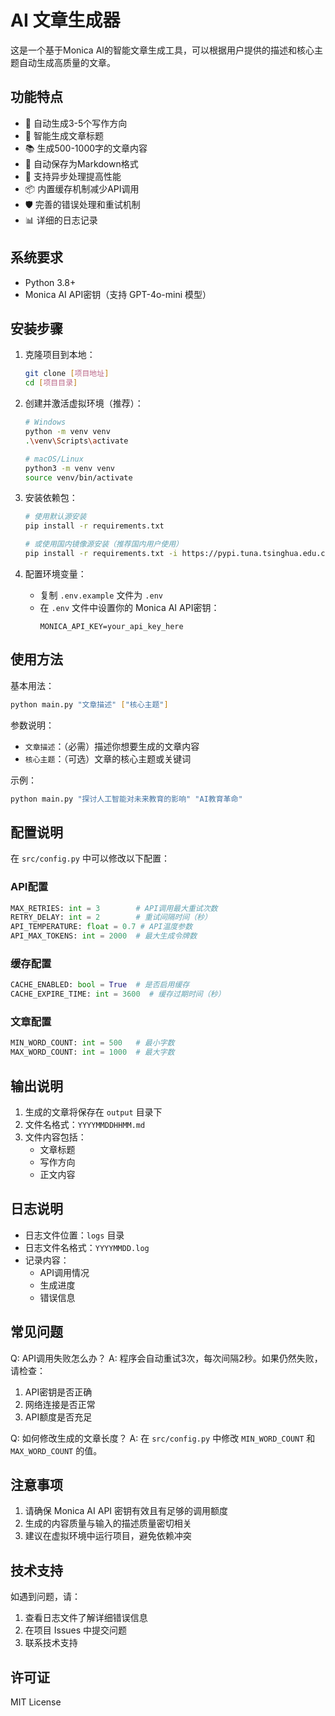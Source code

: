 # AI 文章生成器

这是一个基于Monica AI的智能文章生成工具，可以根据用户提供的描述和核心主题自动生成高质量的文章。

## 功能特点

- 🚀 自动生成3-5个写作方向
- 📝 智能生成文章标题
- 📚 生成500-1000字的文章内容
- 💾 自动保存为Markdown格式
- 🔄 支持异步处理提高性能
- 📦 内置缓存机制减少API调用
- 🛡️ 完善的错误处理和重试机制
- 📊 详细的日志记录

## 系统要求

- Python 3.8+
- Monica AI API密钥（支持 GPT-4o-mini 模型）

## 安装步骤

1. 克隆项目到本地：
   ```bash
   git clone [项目地址]
   cd [项目目录]
   ```

2. 创建并激活虚拟环境（推荐）：
   ```bash
   # Windows
   python -m venv venv
   .\venv\Scripts\activate

   # macOS/Linux
   python3 -m venv venv
   source venv/bin/activate
   ```

3. 安装依赖包：
   ```bash
   # 使用默认源安装
   pip install -r requirements.txt

   # 或使用国内镜像源安装（推荐国内用户使用）
   pip install -r requirements.txt -i https://pypi.tuna.tsinghua.edu.cn/simple
   ```

4. 配置环境变量：
   - 复制 `.env.example` 文件为 `.env`
   - 在 `.env` 文件中设置你的 Monica AI API密钥：
     ```
     MONICA_API_KEY=your_api_key_here
     ```

## 使用方法

基本用法：
```bash
python main.py "文章描述" ["核心主题"]
```

参数说明：
- `文章描述`：（必需）描述你想要生成的文章内容
- `核心主题`：（可选）文章的核心主题或关键词

示例：
```bash
python main.py "探讨人工智能对未来教育的影响" "AI教育革命"
```

## 配置说明

在 `src/config.py` 中可以修改以下配置：

### API配置
```python
MAX_RETRIES: int = 3        # API调用最大重试次数
RETRY_DELAY: int = 2        # 重试间隔时间（秒）
API_TEMPERATURE: float = 0.7 # API温度参数
API_MAX_TOKENS: int = 2000  # 最大生成令牌数
```

### 缓存配置
```python
CACHE_ENABLED: bool = True  # 是否启用缓存
CACHE_EXPIRE_TIME: int = 3600  # 缓存过期时间（秒）
```

### 文章配置
```python
MIN_WORD_COUNT: int = 500   # 最小字数
MAX_WORD_COUNT: int = 1000  # 最大字数
```

## 输出说明

1. 生成的文章将保存在 `output` 目录下
2. 文件名格式：`YYYYMMDDHHMM.md`
3. 文件内容包括：
   - 文章标题
   - 写作方向
   - 正文内容

## 日志说明

- 日志文件位置：`logs` 目录
- 日志文件名格式：`YYYYMMDD.log`
- 记录内容：
  * API调用情况
  * 生成进度
  * 错误信息

## 常见问题

Q: API调用失败怎么办？
A: 程序会自动重试3次，每次间隔2秒。如果仍然失败，请检查：
1. API密钥是否正确
2. 网络连接是否正常
3. API额度是否充足

Q: 如何修改生成的文章长度？
A: 在 `src/config.py` 中修改 `MIN_WORD_COUNT` 和 `MAX_WORD_COUNT` 的值。

## 注意事项

1. 请确保 Monica AI API 密钥有效且有足够的调用额度
2. 生成的内容质量与输入的描述质量密切相关
3. 建议在虚拟环境中运行项目，避免依赖冲突

## 技术支持

如遇到问题，请：
1. 查看日志文件了解详细错误信息
2. 在项目 Issues 中提交问题
3. 联系技术支持

## 许可证

MIT License